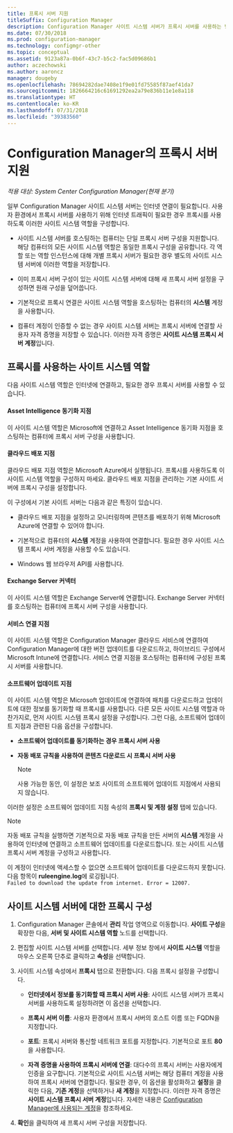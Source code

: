 ```yaml
---
title: 프록시 서버 지원
titleSuffix: Configuration Manager
description: Configuration Manager 사이트 시스템 서버가 프록시 서버를 사용하는 방법에 대해 알아봅니다.
ms.date: 07/30/2018
ms.prod: configuration-manager
ms.technology: configmgr-other
ms.topic: conceptual
ms.assetid: 9123a87a-0b6f-43c7-b5c2-fac5d09686b1
author: aczechowski
ms.author: aaroncz
manager: dougeby
ms.openlocfilehash: 78694282dae7408e1f9e01fd75585f87aef41da7
ms.sourcegitcommit: 1826664216c61691292ea2a79e836b11e1e8a118
ms.translationtype: HT
ms.contentlocale: ko-KR
ms.lasthandoff: 07/31/2018
ms.locfileid: "39383560"
---
```

# <a name="proxy-server-support-in-configuration-manager"></a>Configuration Manager의 프록시 서버 지원

*적용 대상: System Center Configuration Manager(현재 분기)*

일부 Configuration Manager 사이트 시스템 서버는 인터넷 연결이 필요합니다. 사용자 환경에서 프록시 서버를 사용하기 위해 인터넷 트래픽이 필요한 경우 프록시를 사용하도록 이러한 사이트 시스템 역할을 구성합니다.  

-   사이트 시스템 서버를 호스팅하는 컴퓨터는 단일 프록시 서버 구성을 지원합니다. 해당 컴퓨터의 모든 사이트 시스템 역할은 동일한 프록시 구성을 공유합니다. 각 역할 또는 역할 인스턴스에 대해 개별 프록시 서버가 필요한 경우 별도의 사이트 시스템 서버에 이러한 역할을 저장합니다.  

-   이미 프록시 서버 구성이 있는 사이트 시스템 서버에 대해 새 프록시 서버 설정을 구성하면 원래 구성을 덮어씁니다.  

-   기본적으로 프록시 연결은 사이트 시스템 역할을 호스팅하는 컴퓨터의 **시스템** 계정을 사용합니다.  

-   컴퓨터 계정이 인증할 수 없는 경우 사이트 시스템 서버는 프록시 서버에 연결할 사용자 자격 증명을 저장할 수 있습니다. 이러한 자격 증명은 **사이트 시스템 프록시 서버 계정**입니다.  



## <a name="site-system-roles-that-use-a-proxy"></a>프록시를 사용하는 사이트 시스템 역할

다음 사이트 시스템 역할은 인터넷에 연결하고, 필요한 경우 프록시 서버를 사용할 수 있습니다.  


#### <a name="asset-intelligence-synchronization-point"></a>Asset Intelligence 동기화 지점
이 사이트 시스템 역할은 Microsoft에 연결하고 Asset Intelligence 동기화 지점을 호스팅하는 컴퓨터에 프록시 서버 구성을 사용합니다.  


#### <a name="cloud-distribution-point"></a>클라우드 배포 지점
클라우드 배포 지점 역할은 Microsoft Azure에서 실행됩니다. 프록시를 사용하도록 이 사이트 시스템 역할을 구성하지 마세요. 클라우드 배포 지점을 관리하는 기본 사이트 서버에 프록시 구성을 설정합니다.  

이 구성에서 기본 사이트 서버는 다음과 같은 특징이 있습니다.  

-   클라우드 배포 지점을 설정하고 모니터링하며 콘텐츠를 배포하기 위해 Microsoft Azure에 연결할 수 있어야 합니다.  

-   기본적으로 컴퓨터의 **시스템** 계정을 사용하여 연결합니다. 필요한 경우 사이트 시스템 프록시 서버 계정을 사용할 수도 있습니다.  

-   Windows 웹 브라우저 API를 사용합니다.  


#### <a name="exchange-server-connector"></a>Exchange Server 커넥터
이 사이트 시스템 역할은 Exchange Server에 연결합니다. Exchange Server 커넥터를 호스팅하는 컴퓨터에 프록시 서버 구성을 사용합니다.  


#### <a name="service-connection-point"></a>서비스 연결 지점
이 사이트 시스템 역할은 Configuration Manager 클라우드 서비스에 연결하여 Configuration Manager에 대한 버전 업데이트를 다운로드하고, 하이브리드 구성에서 Microsoft Intune에 연결합니다. 서비스 연결 지점을 호스팅하는 컴퓨터에 구성된 프록시 서버를 사용합니다.  


#### <a name="software-update-point"></a>소프트웨어 업데이트 지점
이 사이트 시스템 역할은 Microsoft 업데이트에 연결하여 패치를 다운로드하고 업데이트에 대한 정보를 동기화할 때 프록시를 사용합니다. 다른 모든 사이트 시스템 역할과 마찬가지로, 먼저 사이트 시스템 프록시 설정을 구성합니다. 그런 다음, 소프트웨어 업데이트 지점과 관련된 다음 옵션을 구성합니다.  

-   **소프트웨어 업데이트를 동기화하는 경우 프록시 서버 사용**  

-   **자동 배포 규칙을 사용하여 콘텐츠 다운로드 시 프록시 서버 사용**  

    > [!Note]  
    > 사용 가능한 동안, 이 설정은 보조 사이트의 소프트웨어 업데이트 지점에서 사용되지 않습니다.  

이러한 설정은 소프트웨어 업데이트 지점 속성의 **프록시 및 계정 설정** 탭에 있습니다.  

> [!NOTE]  
>  자동 배포 규칙을 실행하면 기본적으로 자동 배포 규칙을 만든 서버의 **시스템** 계정을 사용하여 인터넷에 연결하고 소프트웨어 업데이트를 다운로드합니다. 또는 사이트 시스템 프록시 서버 계정을 구성하고 사용합니다. 
>   
>  이 계정이 인터넷에 액세스할 수 없으면 소프트웨어 업데이트를 다운로드하지 못합니다. 다음 항목이 **ruleengine.log**에 로깅됩니다.  
> `Failed to download the update from internet. Error = 12007.`  



## <a name="configure-the-proxy-for-a-site-system-server"></a>사이트 시스템 서버에 대한 프록시 구성  

1.  Configuration Manager 콘솔에서 **관리** 작업 영역으로 이동합니다. **사이트 구성**을 확장한 다음, **서버 및 사이트 시스템 역할** 노드를 선택합니다.  

2.  편집할 사이트 시스템 서버를 선택합니다. 세부 정보 창에서 **사이트 시스템** 역할을 마우스 오른쪽 단추로 클릭하고 **속성**을 선택합니다.  

3.  사이트 시스템 속성에서 **프록시** 탭으로 전환합니다. 다음 프록시 설정을 구성합니다.  

    - **인터넷에서 정보를 동기화할 때 프록시 서버 사용**: 사이트 시스템 서버가 프록시 서버를 사용하도록 설정하려면 이 옵션을 선택합니다.  

    - **프록시 서버 이름**: 사용자 환경에서 프록시 서버의 호스트 이름 또는 FQDN을 지정합니다.  

    - **포트**: 프록시 서버와 통신할 네트워크 포트를 지정합니다. 기본적으로 포트 **80**을 사용합니다.  

    - **자격 증명을 사용하여 프록시 서버에 연결**: 대다수의 프록시 서버는 사용자에게 인증을 요구합니다. 기본적으로 사이트 시스템 서버는 해당 컴퓨터 계정을 사용하여 프록시 서버에 연결합니다. 필요한 경우, 이 옵션을 활성화하고 **설정**을 클릭한 다음, **기존 계정**을 선택하거나 **새 계정**을 지정합니다. 이러한 자격 증명은 **사이트 시스템 프록시 서버 계정**입니다.  자세한 내용은 [Configuration Manager에 사용되는 계정](/sccm/core/plan-design/hierarchy/accounts)을 참조하세요.  

4.  **확인**을 클릭하여 새 프록시 서버 구성을 저장합니다.  
